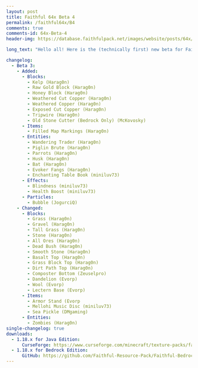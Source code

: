 ```yaml
---
layout: post
title: Faithful 64x Beta 4
permalink: /faithful64x/B4
comments: true
comments-id: 64x-Beta-4
header-img: https://database.faithfulpack.net/images/website/posts/64x/B4.jpg

long_text: "Hello all! Here is the (technically first) new beta for Faithful 64x! In today's update a lot of good things have been added including the kelp plant, the raw gold block, the rest of the copper blocks and the honey block! We're also introducing some new entities with the parrot, the wandering trader, the piglin brute and the husk joining in on the action! And as always, we can't forget the many changes that we've made to existing textures, for example stone, ores, grass or wool."

changelog:
  - Beta 3:
    - Added:
      - Blocks:
        - Kelp (Harag0n)
        - Raw Gold Block (Harag0n)
        - Honey Block (Harag0n)
        - Weathered Cut Copper (Harag0n)
        - Weathered Copper (Harag0n)
        - Exposed Cut Copper (Harag0n)
        - Tripwire (Harag0n)
        - Old Stone Cutter (Bedrock Only) (McKovosky)
      - Items:
        - Filled Map Markings (Harag0n)
      - Entities:
        - Wandering Trader (Harag0n)
        - Piglin Brute (Harag0n)
        - Parrots (Harag0n)
        - Husk (Harag0n)
        - Bat (Harag0n)
        - Evoker Fangs (Harag0n)
        - Enchanting Table Book (miniluv73)
      - Effects:
        - Blindness (miniluv73)
        - Health Boost (miniluv73)
      - Particles:
        - Bubble (JogurciQ)
    - Changed:
      - Blocks:
        - Grass (Harag0n)
        - Gravel (Harag0n)
        - Tall Grass (Harag0n)
        - Stone (Harag0n)
        - All Ores (Harag0n)
        - Dead Bush (Harag0n)
        - Smooth Stone (Harag0n)
        - Basalt Top (Harag0n)
        - Grass Block Top (Harag0n)
        - Dirt Path Top (Harag0n)
        - Composter Bottom (Zeuselpro)
        - Dandelion (Evorp)
        - Wool (Evorp)
        - Lectern Base (Evorp)
      - Items:
        - Armor Stand (Evorp
        - Mellohi Music Disc (miniluv73)
        - Sea Pickle (DMgaming)
      - Entities:
        - Zombies (Harag0n)
single-changelog: true
downloads:
  - 1.18.x for Java Edition:
      CurseForge: https://www.curseforge.com/minecraft/texture-packs/faithful-64x/files/3751500
  - 1.18.x for Bedrock Edition:
      GitHub: https://github.com/Faithful-Resource-Pack/Faithful-Bedrock-64x/releases/download/beta-4/Faithful.64x.Beta.4.mcpack
---
```

